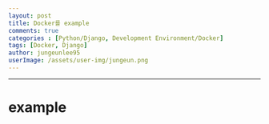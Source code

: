 ```yaml
---
layout: post
title: Docker를 example
comments: true
categories : [Python/Django, Development Environment/Docker]
tags: [Docker, Django]
author: jungeunlee95
userImage: /assets/user-img/jungeun.png
---
```


---

# example